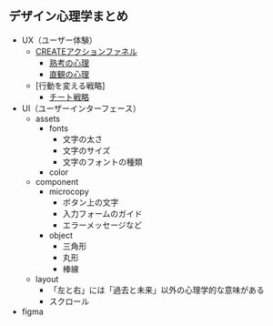 


## デザイン心理学まとめ

- UX（ユーザー体験）
    - [CREATEアクションファネル](https://qiita.com/minegishirei_v2/items/43a339cc1baab8ef14bc)
        - [熟考の心理](https://qiita.com/minegishirei_v2/items/47f0108e59a03eeb2309)
        - [直観の心理](https://qiita.com/minegishirei_v2/items/4dddc8d6ebd71a9d108f)
    - [行動を変える戦略]
        - [チート戦略](https://qiita.com/minegishirei_v2/items/67495058294bd916c90a)
- UI（ユーザーインターフェース）
    - assets
        - fonts
            - 文字の太さ
            - 文字のサイズ
            - 文字のフォントの種類
        - color
    - component
        - microcopy
            - ボタン上の文字
            - 入力フォームのガイド
            - エラーメッセージなど
        - object
            - 三角形
            - 丸形
            - 棒線
    - layout
        - 「左と右」には「過去と未来」以外の心理学的な意味がある
        - スクロール
- figma













